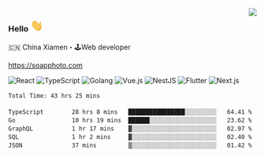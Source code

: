 <img align="right" src="https://github-readme-stats.vercel.app/api?username=yiiu&show_icons=false&bg_color=30,e96443,904e95&title_color=fff&text_color=fff" />

### Hello <img src="https://raw.githubusercontent.com/ABSphreak/ABSphreak/master/gifs/Hi.gif" width="26px" />
 
🇨🇳 China Xiamen・🕹Web developer

https://soapphoto.com

<p align="left"><img src="https://cdn.svgporn.com/logos/react.svg" alt="React" width="32" height="32"/> <img src="https://cdn.svgporn.com/logos/typescript-icon.svg" alt="TypeScript" width="32" height="32"/> <img src="https://cdn.svgporn.com/logos/gopher.svg" alt="Golang" width="32" height="32"/> <img src="https://cdn.svgporn.com/logos/vue.svg" alt="Vue.js" width="32" height="32"/> <img src="https://cdn.svgporn.com/logos/nestjs.svg" alt="NestJS" width="32" height="32"/> <img src="https://cdn.svgporn.com/logos/flutter.svg" alt="Flutter" width="32" height="32"/> <img src="https://cdn.svgporn.com/logos/nextjs-icon.svg" alt="Next.js" width="32" height="32"/></p>


<!--START_SECTION:waka-->

```txt
Total Time: 43 hrs 25 mins

TypeScript        28 hrs 8 mins   ████████████████░░░░░░░░░   64.41 %
Go                10 hrs 19 mins  ██████░░░░░░░░░░░░░░░░░░░   23.62 %
GraphQL           1 hr 17 mins    ▓░░░░░░░░░░░░░░░░░░░░░░░░   02.97 %
SQL               1 hr 2 mins     ▓░░░░░░░░░░░░░░░░░░░░░░░░   02.40 %
JSON              37 mins         ▒░░░░░░░░░░░░░░░░░░░░░░░░   01.42 %
```

<!--END_SECTION:waka-->
